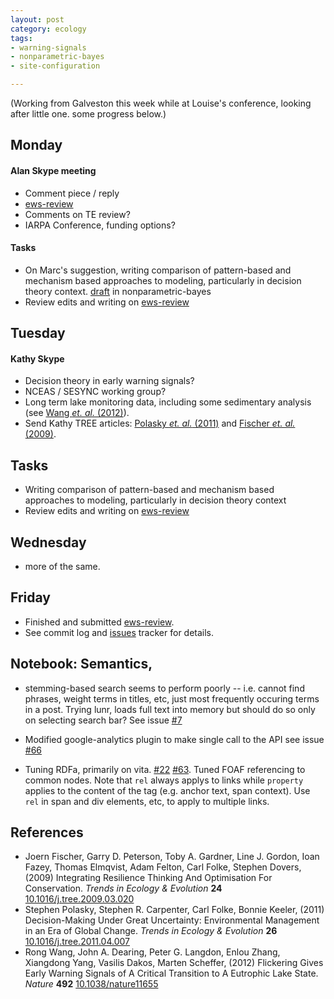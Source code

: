 ```yaml
---
layout: post
category: ecology
tags: 
- warning-signals
- nonparametric-bayes
- site-configuration

---
```


(Working from Galveston this week while at Louise's conference, looking after little one. some progress below.)

## Monday 

#### Alan Skype meeting

* Comment piece / reply
* [ews-review](https://github.com/cboettig/ews-review)
* Comments on TE review?
* IARPA Conference, funding options?

#### Tasks 

* On Marc's suggestion, writing comparison of pattern-based and mechanism based approaches to modeling, particularly in decision theory context. [draft](https://github.com/cboettig/nonparametric-bayes/blob/cb0f7d5f779bb424e5fb02b06463f946c360017d/inst/doc/beyond-mechanistic-models.md) in nonparametric-bayes
* Review edits and writing on [ews-review](https://github.com/cboettig/ews-review)

## Tuesday 

#### Kathy Skype

* Decision theory in early warning signals?
* NCEAS / SESYNC working group?
* Long term lake monitoring data, including some sedimentary analysis (see <span rel="tooltip" title="Wang R, Dearing J, Langdon P, Zhang E, Yang X, Dakos V and
Scheffer M (2012). Flickering Gives Early Warning Signals of A
Critical Transition to A Eutrophic Lake State. _Nature_, *492*.
ISSN 0028-0836,  http://dx.doi.org/10.1038/nature11655."><a href="http://dx.doi.org/10.1038/nature11655" rel="http://purl.org/spar/cito/discusses" >Wang _et. al._ (2012)</a></span>).  
* Send Kathy TREE articles: <span rel="tooltip" title="Polasky S, Carpenter S, Folke C and Keeler B (2011).
Decision-Making Under Great Uncertainty: Environmental Management
in an Era of Global Change. _Trends in Ecology & Evolution_,
*26*. ISSN 01695347, 
http://dx.doi.org/10.1016/j.tree.2011.04.007."><a href="http://dx.doi.org/10.1016/j.tree.2011.04.007" rel="http://purl.org/spar/cito/discusses" >Polasky _et. al._ (2011)</a></span> and <span rel="tooltip" title="Fischer J, Peterson G, Gardner T, Gordon L, Fazey I, Elmqvist T,
Felton A, Folke C and Dovers S (2009). Integrating Resilience
Thinking And Optimisation For Conservation. _Trends in Ecology &
Evolution_, *24*. ISSN 01695347, 
http://dx.doi.org/10.1016/j.tree.2009.03.020."><a href="http://dx.doi.org/10.1016/j.tree.2009.03.020" rel="http://purl.org/spar/cito/discusses" >Fischer _et. al._ (2009)</a></span>.  

## Tasks

* Writing comparison of pattern-based and mechanism based approaches to modeling, particularly in decision theory context
* Review edits and writing on [ews-review](https://github.com/cboettig/ews-review)


## Wednesday 

* more of the same.  


## Friday

* Finished and submitted [ews-review](https://github.com/cboettig/ews-review).  
* See commit log and [issues](https://github.com/cboettig/ews-review/issues) tracker for details.  



## Notebook: Semantics,

* stemming-based search seems to perform poorly -- i.e. cannot find phrases, weight terms in titles, etc, just most frequently occuring terms in a post.  Trying lunr, loads full text into memory but should do so only on selecting search bar? See issue [#7](https://github.com/cboettig/labnotebook/issues/7)

* Modified google-analytics plugin to make single call to the API see issue [#66](https://github.com/cboettig/labnotebook/issues/66)

* Tuning RDFa, primarily on vita. [#22](https://github.com/cboettig/labnotebook/issues/22) [#63](https://github.com/cboettig/labnotebook/issues/63).  Tuned FOAF referencing to common nodes.  Note that `rel` always applys to links while `property` applies to the content of the tag (e.g. anchor text, span context).  Use `rel` in span and div elements, etc, to apply to multiple links.  

## References

- Joern Fischer, Garry D. Peterson, Toby A. Gardner, Line J. Gordon, Ioan Fazey, Thomas Elmqvist, Adam Felton, Carl Folke, Stephen Dovers,   (2009) Integrating Resilience Thinking And Optimisation For Conservation.  *Trends in Ecology & Evolution*  **24**  [10.1016/j.tree.2009.03.020](http://dx.doi.org/10.1016/j.tree.2009.03.020)
- Stephen Polasky, Stephen R. Carpenter, Carl Folke, Bonnie Keeler,   (2011) Decision-Making Under Great Uncertainty: Environmental Management in an Era of Global Change.  *Trends in Ecology & Evolution*  **26**  [10.1016/j.tree.2011.04.007](http://dx.doi.org/10.1016/j.tree.2011.04.007)
- Rong Wang, John A. Dearing, Peter G. Langdon, Enlou Zhang, Xiangdong Yang, Vasilis Dakos, Marten Scheffer,   (2012) Flickering Gives Early Warning Signals of A Critical Transition to A Eutrophic Lake State.  *Nature*  **492**  [10.1038/nature11655](http://dx.doi.org/10.1038/nature11655)

